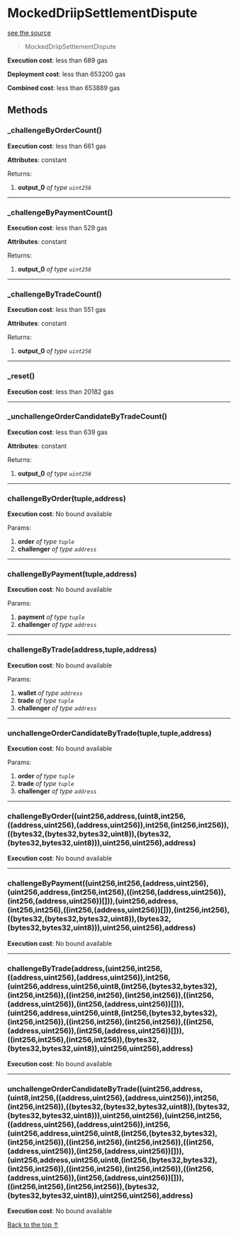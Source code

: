# MockedDriipSettlementDispute
[see the source](git+https://github.com/hubiinetwork/nahmii-contracts/tree/master/contracts/test/MockedDriipSettlementDispute.sol)
> MockedDriipSettlementDispute


**Execution cost**: less than 689 gas

**Deployment cost**: less than 653200 gas

**Combined cost**: less than 653889 gas




## Methods
### _challengeByOrderCount()


**Execution cost**: less than 661 gas

**Attributes**: constant



Returns:


1. **output_0** *of type `uint256`*

--- 
### _challengeByPaymentCount()


**Execution cost**: less than 529 gas

**Attributes**: constant



Returns:


1. **output_0** *of type `uint256`*

--- 
### _challengeByTradeCount()


**Execution cost**: less than 551 gas

**Attributes**: constant



Returns:


1. **output_0** *of type `uint256`*

--- 
### _reset()


**Execution cost**: less than 20182 gas




--- 
### _unchallengeOrderCandidateByTradeCount()


**Execution cost**: less than 639 gas

**Attributes**: constant



Returns:


1. **output_0** *of type `uint256`*

--- 
### challengeByOrder(tuple,address)


**Execution cost**: No bound available


Params:

1. **order** *of type `tuple`*
2. **challenger** *of type `address`*


--- 
### challengeByPayment(tuple,address)


**Execution cost**: No bound available


Params:

1. **payment** *of type `tuple`*
2. **challenger** *of type `address`*


--- 
### challengeByTrade(address,tuple,address)


**Execution cost**: No bound available


Params:

1. **wallet** *of type `address`*
2. **trade** *of type `tuple`*
3. **challenger** *of type `address`*


--- 
### unchallengeOrderCandidateByTrade(tuple,tuple,address)


**Execution cost**: No bound available


Params:

1. **order** *of type `tuple`*
2. **trade** *of type `tuple`*
3. **challenger** *of type `address`*


--- 
### challengeByOrder((uint256,address,(uint8,int256,((address,uint256),(address,uint256)),int256,(int256,int256)),((bytes32,(bytes32,bytes32,uint8)),(bytes32,(bytes32,bytes32,uint8))),uint256,uint256),address)


**Execution cost**: No bound available




--- 
### challengeByPayment((uint256,int256,(address,uint256),(uint256,address,(int256,int256),((int256,(address,uint256)),(int256,(address,uint256))[])),(uint256,address,(int256,int256),((int256,(address,uint256))[])),(int256,int256),((bytes32,(bytes32,bytes32,uint8)),(bytes32,(bytes32,bytes32,uint8))),uint256,uint256),address)


**Execution cost**: No bound available




--- 
### challengeByTrade(address,(uint256,int256,((address,uint256),(address,uint256)),int256,(uint256,address,uint256,uint8,(int256,(bytes32,bytes32),(int256,int256)),((int256,int256),(int256,int256)),((int256,(address,uint256)),(int256,(address,uint256))[])),(uint256,address,uint256,uint8,(int256,(bytes32,bytes32),(int256,int256)),((int256,int256),(int256,int256)),((int256,(address,uint256)),(int256,(address,uint256))[])),((int256,int256),(int256,int256)),(bytes32,(bytes32,bytes32,uint8)),uint256,uint256),address)


**Execution cost**: No bound available




--- 
### unchallengeOrderCandidateByTrade((uint256,address,(uint8,int256,((address,uint256),(address,uint256)),int256,(int256,int256)),((bytes32,(bytes32,bytes32,uint8)),(bytes32,(bytes32,bytes32,uint8))),uint256,uint256),(uint256,int256,((address,uint256),(address,uint256)),int256,(uint256,address,uint256,uint8,(int256,(bytes32,bytes32),(int256,int256)),((int256,int256),(int256,int256)),((int256,(address,uint256)),(int256,(address,uint256))[])),(uint256,address,uint256,uint8,(int256,(bytes32,bytes32),(int256,int256)),((int256,int256),(int256,int256)),((int256,(address,uint256)),(int256,(address,uint256))[])),((int256,int256),(int256,int256)),(bytes32,(bytes32,bytes32,uint8)),uint256,uint256),address)


**Execution cost**: No bound available




[Back to the top ↑](#mockeddriipsettlementdispute)

